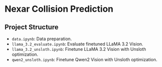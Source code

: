 # Nexar Collision Prediction

## Project Structure

- `data.ipynb`: Data preparation.
- `llama_3.2_evaluate.ipynb`: Evaluate finetuned LLaMA 3.2 Vision.
- `llama_3.2_unsloth.ipynb`: Finetune LLaMA 3.2 Vision with Unsloth optimization.
- `qwen2_unsloth.ipynb`: Finetune Qwen2 Vision with Unsloth optimization.
